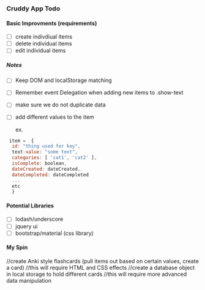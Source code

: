 ### Cruddy App Todo

#### Basic Improvments (requirements)

- [ ] create indivdiual items
- [ ] delete individual items
- [ ] edit individual items

##### Notes
- [ ] Keep DOM and localStorage matching 
- [ ] Remember event Delegation when adding new items to .show-text
- [ ] make sure we do not duplicate data
- [ ] add different values to the item

  ex.
```javascript
 item =  {
  id: "thing used for key",
  text-value: "some text",
  categories: [ 'cat1', 'cat2' ],
  isComplete: boolean,
  dateCreated: dateCreated,
  dateCompleted: dateCompleted
  ...
  etc
  }
```

#### Potential Libraries
- [ ] lodash/underscore
- [ ] jquery ui
- [ ] bootstrap/material (css library)

#### My Spin
//create Anki style flashcards (pull items out based on certain values, create a card)
//this will require HTML and CSS effects
//create a database object in local storage to hold different cards
//this will require more advanced data manipulation
